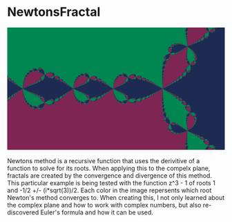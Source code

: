 # NewtonsFractal

![Alt Text](https://github.com/lucianchauvin/NewtonsFractal/blob/main/newton.png)

Newtons method is a recursive function that uses the derivitive of a function to solve for its roots. When applying this to the compelx plane, fractals are created by the convergence and divergence of this method. This particular example is being tested with the function z^3 - 1 of roots 1 and -1/2 +/- (i*sqrt(3))/2. Each color in the image repersents which root Newton's method converges to. When creating this, I not only learned about the complex plane and how to work with complex numbers, but also re-discovered Euler's formula and how it can be used. 

